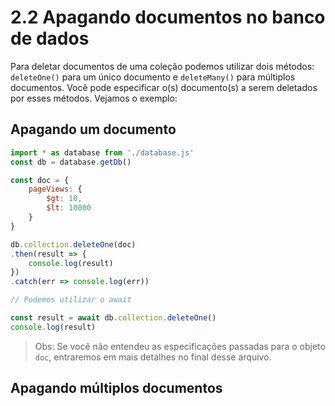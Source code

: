# 2.2 Apagando documentos no banco de dados

Para deletar documentos de uma coleção podemos utilizar dois métodos: `deleteOne()` para um único documento e `deleteMany()` para múltiplos documentos. Você pode especificar o(s) documento(s) a serem deletados por esses métodos. Vejamos o exemplo:

## Apagando um documento

```javascript
import * as database from './database.js'
const db = database.getDb()

const doc = {
    pageViews: {
        $gt: 10,
        $lt: 10000
    }
}

db.collection.deleteOne(doc)
.then(result => {
    console.log(result)
})
.catch(err => console.log(err))

// Podemos utilizar o await

const result = await db.collection.deleteOne()
console.log(result)
```
> Obs: Se você não entendeu as especificações passadas para o objeto `doc`, entraremos em mais detalhes no final desse arquivo.

## Apagando múltiplos documentos
